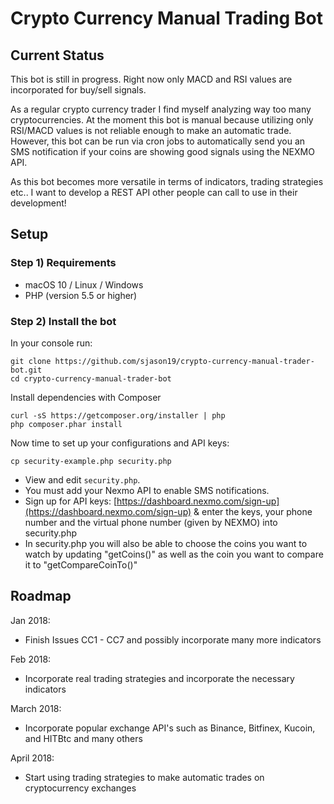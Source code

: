 # Crypto Currency Manual Trading Bot
## Current Status
This bot is still in progress. Right now only MACD and RSI values are incorporated for buy/sell signals.

As a regular crypto currency trader I find myself analyzing way too many cryptocurrencies. At the moment this bot is manual because utilizing only RSI/MACD values is not reliable enough to make an automatic trade. However, this bot can be run via cron jobs to automatically send you an SMS notification if your coins are showing good signals using the NEXMO API.

As this bot becomes more versatile in terms of indicators, trading strategies etc.. I want to develop a REST API other people can call to use in their development!

## Setup

### Step 1) Requirements
- macOS 10 / Linux / Windows
- PHP (version 5.5 or higher)

### Step 2) Install the bot

In your console run:

```
git clone https://github.com/sjason19/crypto-currency-manual-trader-bot.git
cd crypto-currency-manual-trader-bot
```

Install dependencies with Composer
```
curl -sS https://getcomposer.org/installer | php 
php composer.phar install
```

Now time to set up your configurations and API keys:
```
cp security-example.php security.php
```

- View and edit `security.php`.
- You must add your Nexmo API to enable SMS notifications.
- Sign up for API keys: [https://dashboard.nexmo.com/sign-up](https://dashboard.nexmo.com/sign-up) & enter the keys, your phone number and the virtual phone number (given by NEXMO) into security.php
- In security.php you will also be able to choose the coins you want to watch by updating "getCoins()" as well as the coin you want to compare it to "getCompareCoinTo()"


## Roadmap

Jan 2018:
- Finish Issues CC1 - CC7 and possibly incorporate many more indicators

Feb 2018:
- Incorporate real trading strategies and incorporate the necessary indicators

March 2018:
- Incorporate popular exchange API's such as Binance, Bitfinex, Kucoin, and HITBtc and many others

April 2018:
- Start using trading strategies to make automatic trades on cryptocurrency exchanges

